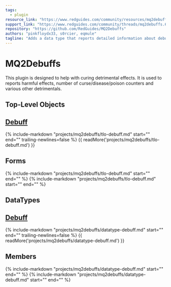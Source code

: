```yaml
---
tags:
  - plugin
resource_link: "https://www.redguides.com/community/resources/mq2debuffs.117/"
support_link: "https://www.redguides.com/community/threads/mq2debuffs.66822/"
repository: "https://github.com/RedGuides/MQ2Debuffs"
authors: "pinkfloydx33, s0rcier, eqmule"
tagline: "Adds a data type that reports detailed information about debuffs"
---
```


# MQ2Debuffs

<!--desc-start-->
This plugin is designed to help with curing detrimental effects. It is used to reports harmful effects, number of curse/disease/poison counters and various other detrimentals.
<!--desc-end-->

## Top-Level Objects

## [Debuff](tlo-debuff.md)
{% include-markdown "projects/mq2debuffs/tlo-debuff.md" start="<!--tlo-desc-start-->" end="<!--tlo-desc-end-->" trailing-newlines=false %} {{ readMore('projects/mq2debuffs/tlo-debuff.md') }}

<h2>Forms</h2>
{% include-markdown "projects/mq2debuffs/tlo-debuff.md" start="<!--tlo-forms-start-->" end="<!--tlo-forms-end-->" %}
{% include-markdown "projects/mq2debuffs/tlo-debuff.md" start="<!--tlo-linkrefs-start-->" end="<!--tlo-linkrefs-end-->" %}

## DataTypes

## [Debuff](datatype-debuff.md)
{% include-markdown "projects/mq2debuffs/datatype-debuff.md" start="<!--dt-desc-start-->" end="<!--dt-desc-end-->" trailing-newlines=false %} {{ readMore('projects/mq2debuffs/datatype-debuff.md') }}

<h2>Members</h2>
{% include-markdown "projects/mq2debuffs/datatype-debuff.md" start="<!--dt-members-start-->" end="<!--dt-members-end-->" %}
{% include-markdown "projects/mq2debuffs/datatype-debuff.md" start="<!--dt-linkrefs-start-->" end="<!--dt-linkrefs-end-->" %}
